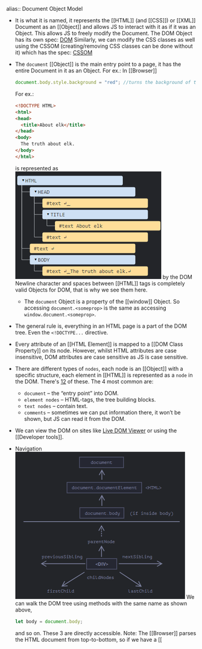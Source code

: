alias:: Document Object Model

- It is what it is named, it represents the [[HTML]] (and [[CSS]]) or [[XML]] Document as an [[Object]] and allows JS to interact with it as if it was an Object. This allows JS to freely modify the Document.
  The DOM Object has its own spec: [DOM](https://dom.spec.whatwg.org/)
  Similarly, we can modify the CSS classes as well using the CSSOM (creating/removing CSS classes can be done without it) which has the spec: [CSSOM](https://www.w3.org/TR/cssom-1/)
- The ``document`` [[Object]] is the main entry point to a page, it has the entire Document in it as an Object.
  For ex.:
  In [[Browser]]
  ```js
  document.body.style.background = "red"; //turns the background of the Document red.
  ```
  
  For ex.:
  ```html
  <!DOCTYPE HTML>
  <html>
  <head>
    <title>About elk</title>
  </head>
  <body>
    The truth about elk.
  </body>
  </html>
  ```
  
  is represented as
  ![image.png](../assets/image_1687267144086_0.png)
  by the DOM
  Newline character and spaces between [[HTML]] tags is completely valid Objects for DOM, that is why we see them here.
  
  * The ``document`` Object is a property of the [[window]] Object. So accessing ``document.<someprop>`` is the same as accessing ``window.document.<someprop>``.
- The general rule is, everything in an HTML page is a part of the DOM tree. Even the ``<!DOCTYPE...`` directive.
- Every attribute of an [[HTML Element]] is mapped to a [[DOM Class Property]] on its node. 
  However, whilst HTML attributes are case insensitive, DOM attributes are case sensitive as JS is case sensitive.
- There are different types of ``nodes``, each node is an [[Object]] with a specific structure, each element in [[HTML]] is represented as a ``node`` in the DOM. There's [12](https://dom.spec.whatwg.org/#node) of these.
  The 4 most common are:
  * ``document`` – the “entry point” into DOM.
  * ``element nodes`` – HTML-tags, the tree building blocks.
  * ``text nodes`` – contain text.
  * ``comments`` – sometimes we can put information there, it won’t be shown, but JS can read it from the DOM.
- We can view the DOM on sites like [Live DOM Viewer](https://software.hixie.ch/utilities/js/live-dom-viewer/) or using the [[Developer tools]].
- Navigation
  ![image.png](../assets/image_1687276220476_0.png)
  We can walk the DOM tree using methods with the same name as shown above, 
  ```js
  let body = document.body; 
  ``` 
  and so on. These 3 are directly accessible.
  Note: The [[Browser]] parses the HTML document from top-to-bottom, so if we have a [[<script>]] tag before an element, then it can't see it in the DOM yet. We can have the script tag in the head tag which means the ``document.body`` itself can be [[null]]. In DOM null simply means the element doesn't exist.
  This is why it is recommended to have the script tag at the bottom.
  
  To traverse
  ```js
  let x = document.body.firstChild;
  if (x.hasChildNodes()){
   for(let child of x.childNodes) {
     console.log(child.innerText);
    }
  }
  ```
  ``<node>.hasChildNodes()`` returns true if the node has child nodes. 
  ``.childNodes`` returns an Array-like Object, called a ``Collection``, which is an [[Iterable]] so it can be looped over. However, it is advised to use ``for..of`` [[Loop]] and not ``for..in`` as the latter even enumerates over properties that aren't related to the DOM.
  
  * DOM collections are live and read-only, we can't replace a node with another node. However we can add/remove children and they represent the live state of the node in the Document. If we modify a node then its changes are rendered right away (after being called in the [[Message Queue]])
  
  * Sometimes we don't want to traverse all nodes, just specific type of nodes, for element nodes we have
  ![image.png](../assets/image_1687277449222_0.png)
  The top document node is its own node, so 
  ```js
  alert( document.documentElement.parentNode ); // document
  alert( document.documentElement.parentElement ); // null
  ```
  This is useful if we wish to traverse all the way up,
  ```js
  //let elem = ... some node...;
  while(elem = elem.parentElement) {...} 
  ```
-
- Searching for elements
  We can also search for individual nodes directly.
  
  If they have an ``id`` attribute set then we can get them directly
  ```html
  <div id= "yo">
   ...
  
  <script>
   yo.style.background="red"; //ok
  </script>
  ``` 
  Or we can use the ``document.getElementById("<id>")`` method to get the node.
  It is recommended to use this method as the direct access method relies on the mixing of namespaces of JS and DOM, which means it may not be clear to the reader to understand if the variable came from the JS or the DOM and it can be easily [[Shadowed]] by any JS element as well.
  
  * ``document.getElementById("<id>")`` 
  * ``document.querySelectorAll("<css>")``: Any valid [[CSS]] selector can be used here, and then a collection of such nodes is returned. It can even use [[CSS]] pseudo-classes like ``document.querySelectorAll(":hover")`` returns the current nodes being hovered over (from the html node to the given node in depth order)
  *  ``document.querySelector("<css>")``: Same as above except only searches for as long as a single node matching the selector is found, then stops. Meaning it is faster.
  * ``<node>.matches("<css>")``: Returns a bool, true if the given node matches the CSS selector.
  * ``<node>.closest("<css>")``: Starts checking the current node, then its parent, and so on until a node matching the css is found then returns that node. 
  * ``<node>.getElementsByTagName("<tagname>")``: Returns a collection of child nodes that have the given tag. The tag can be "*" meaning any tag. 
  * ``<node>.getElementsByClassName("<classname>")``
  * ``document.getElementsByTagName("<tag name>")``: Searches the whole document and returns a collection with these nodes.
  ![image.png](../assets/image_1687323010732_0.png)
  
  By ``Live``, it means that these methods return the live node, so it represents the current state on the DOM and would get updated if the DOM does, similarly, updating them would update the DOM. In contract, the ``...querySelector...`` return ``static`` elements, which don't represent the Live state of the DOM.
  
  * The ``document....(...)`` methods can be called by any Element Node as well. 
  For ex.:
  ```html
  <div>
   <span>
   </span>
  </div>
  <script>
  let div = document.querySelector('div'); 
  let span = div.querySelect('span'); //works
  </script>
  ```
  The nodes then are searched inside the given node, so only the children of a node are evaluated.
- DOM Node Classes
  ![image.png](../assets/image_1687328193414_0.png)
  This is the hierarchy with the EventTarget abstract [[Class]] at the top, JS doesn't have the concept of abstract classes, it just means that by convention it is a class that shouldn't be made an object of, just inherited using [[Prototype Object]].
  EventTarget also provides [[Browser Event]]s. This is why all nodes can have an event hooked to them.
  We can use [[Console]].dir to see any node's prototypal chain.
  
  [[Browser]]s provide all these classes to the JS environment, hence we can directly check them too.
  For ex.:
  ```js
  alert( document.body instanceof HTMLBodyElement ); // true
  alert( document.body instanceof HTMLElement ); // true
  alert( document.body instanceof Element ); // true
  alert( document.body instanceof Node ); // true
  alert( document.body instanceof EventTarget ); // true
  ```
  uses ``instanceOf`` [[Operator]]
- [[DOM Class Property]]
-
- Creating and Inserting Nodes:
  To create:
  * ``document.createElement("<tag name>")``: Creates an Element type node of the given tagname. Recall that tagNames are basically the name of the element. 
  
  * ``document.createTextNode("<text node content>")``:
  ...and so on for other types of nodes as well.
  
  Now to insert the created node:
  * ``<node>.append(...nodes or strings)`` – append nodes or strings *at the end* of `node`,
  * ``<node>.prepend(...nodes or strings)`` – insert nodes or strings *at the beginning* of `node`,
  * ``<node>.before(...nodes or strings)`` –- insert nodes or strings *before* `node`,
  * ``<node>.after(...nodes or strings)`` –- insert nodes or strings *after* `node`,
  * ``<node>.replaceWith(...nodes or strings)`` –- replaces `node` with the given nodes or strings.
  They use the spread [[Operator]] so multiple nodes or strings can be inserted at once.
  Stings inserted are not parsed, so even if they contain HTML syntax, they are added `as-is`.
  
  Like so
  ![image.png](../assets/image_1687454198531_0.png)
  For ex.:
  ```html
  <ol id="ol">
    <li>0</li>
    <li>1</li>
    <li>2</li>
  </ol>
  
  <script>
    ol.before('before'); // insert string "before" before <ol>
    ol.after('after'); // insert string "after" after <ol>
  
    let liFirst = document.createElement('li');
    liFirst.innerHTML = 'prepend';
    ol.prepend(liFirst); // insert liFirst at the beginning of <ol>
  
    let liLast = document.createElement('li');
    liLast.innerHTML = 'append';
    ol.append(liLast); // insert liLast at the end of <ol>
  </script>
  ```
  Creates
  ```html
  before
  <ol id="ol">
    <li>prepend</li>
    <li>0</li>
    <li>1</li>
    <li>2</li>
    <li>append</li>
  </ol>
  after
  ```
  
  * There is another way to insert nodes, using the ``<node>.insertAdjacementElement("<where string>", "<html string>")``, ``<node>.insertAdjacementText("<where string>", "<html string>")`` and so on.
  These methods takes a ``where`` string, which can be a value from "beforebegin", "afterbegin", "beforeend" and "afterend" and defines the position, and an [[HTML]] [[String]] which is parsed as HTML and the created node/text/etc. inserted at the given position.
  Like so
  ![image.png](../assets/image_1687454718947_0.png)
  
  * Old ways of adding nodes to DOM
   ``<parent node>.appendChild(<child Node>)``: An old method, returns the inserted node as well. 
   ``<parent node>.insertBefore(<node>, <next sibling node>)``: Same
  
  * ``document.write("<html string>")``: The html passed is parsed and then inserted right where the method was called in the HTML document. Deprecated as it can only be used while the Document is loading. If it is used after the page has loaded, it overwrites the entire Document with the given html.
- (Re)moving a Node
  ``<node>.remove()``: Removes the node and updates the DOM and [[HTML]] Document. 
  
  To move a node, we simply get the node and insert it any new place. It is automatically removed from its old place and inserted at the new place.
  
  * ``<parent node>replaceChild(<node>, <old child node>)``: An old method, returns the inserted node. Replaces the old child node with the given node from the children of the parent node.
  *  ``<parent node>removeChild(<node>)``: Same.
- ``<node>.cloneNode(<bool shouldDeepCopy>)``
  Returns a copy of the node. That is, it clones a node. If the provided bool is true, the children elements are cloned as well otherwise only the given node is cloned with all its attributes as well.
- ``DocumentFragment``
  This [[Class]] can be used to create a 'transparent' list of nodes that can be inserted anywhere, and this `wrapper` doesn't do anything.
  For ex.:
  ```js
  let x = new DocumentFragment();
  let div = document.createElement('div');
  let div2= document.createElement('div');
  x.push(div);
  x.push(div2);
  
  document.query....(...).append(...x); //works, only div and div2 are inserted
  ```
  It's not necessary to use this wrapper class, as a normal [[Array]] would work the same as well.
- Scrolling
  We can scroll a page using JS  by setting
  ``document.documentElement.scrollTop`` or ``..scrollLeft`` [[DOM Class Property]] to raw values, in safari we instead use ``document.body.scrollTop``/``..scrollLeft``.``
  
  window.scrollBy(x,y)`` or ``window.scrollTo(x,y)`` which work the same way in all browsers. ``.scrollTo`` makes sure the x,y is at the top-left of the current [[window]].
  
  ``<node>.scrollIntoView(<bool top>)`` Brings node into viewport. If top is default/false, then the bottom edge of the element is aligned with the bottom of the window, otherwise the top one.
  
  ``document.body.style.overlow`` If this [[CSS Property]] is set to "hidden", the scrollbar disappears and scrolling is forbidden for the element, which is body here so it forbids it for the whole page.
- [[HTML Element]] coordinates
  Each ``node`` is generally positioned using either 1 of these 2 coordinate systems 
  
  * Relative to the window: Basically relative to the window's top-left. Let's call them [clientX/clientY](https://javascript.info/coordinates).
  * Relative to the Document:  Relative to the document's top-left. Let's call them pageX/pageY.
  
  For ex.:
  ![image.png](../assets/image_1687829516610_0.png)
  As we can see for the given element, if it is relative to the window (clientX/Y) then it's position has changed as the clientY is shorter after scrolling the window up. But if it is relative to the document, which it is in this case, it's pageY value still remains the same. 
  
  The ``<node>.getBoundingClientRect()`` [[DOM Class Property]] method returns a ``DOMRect`` [[Class]]' object which represents a minimal rectangle that encapsulates the entire element. Then the methods on this object return properties of this rectange.
  ``<DOMRect object>.x``/``.y``: PageX/PageY
  ``.width``/``.height``: Can be -ve.
  ``.left/top/right/bottom``: Returns either the x-coordinate (for left and right) or the y-coordinate (for top and bottom)
  Like so
  ![image.png](../assets/image_1687830169589_0.png)
  
  If the rectangle is flipped so the right bottom was x and y then the left/top won't match the x and y, this is why they are 2 separate properties.
  
  * The ``document.elementFromPoint(x,y)`` returns the most-nested element from the given coordinates (clientX/Y). It returns null if the given coordinates are outside the range of the window.
- Forms and control elements
  [Form](https://html.spec.whatwg.org/multipage/forms.html)s in [[HTML]] are an [[HTML Element]] which are treated specially. Similarly, control elements like ``input`` are also treated specially by [[Browser]]s.
  
  They are available in a named and ordered collection ``<node>.forms`` so all forms directly under a node are available in its ``.forms``. Like the forms in the main document are in ``document.forms``. 
  Since they are named and ordered, we can access a form node like ``<node>.forms.myForm`` where ``myForm`` is its ``id`` or with ``<node>.forms[0]`` if its the first form under the node (from top to bottom in the [[HTML]] Document).
  For ex.:
  ```html
  <form name="my">
    <input name="one" value="1">
    <input name="two" value="2">
  </form>
  
  <script>
  
    let form = document.forms.my; // <form name="my"> element
  
    let elem = form.elements.one; // <input name="one"> element
  
    alert(elem.value); // 1
  </script>
  ```
  ``Form`` nodes have a prop ``.elements`` which is also a named Collection of nodes under the form but the ``name`` is used instead of the ``id``. If there are multiple elements with the same ``name``, then it returns a collection instead of a node. All control elements under a form, despite any level are available to ``<form>.elements``.
  
  * All elements under a ``<form>.elements`` are also properties on the form Object itself, however, if the name of the form changes then the old properties and new ones are still valid.
  That is
  ```html
  <form name="yo">
    <input name = "x" >
  </form>
  
  <script>
   let form = document.forms.yo;
   let x= form.x; //works
   x.name="y";
  let y = form.x; //still works
  let y1= form.elements.x; //doesnt exist
  
  </script>
  ```
  
  * All elements under a form have a backreference to the form itself which is kept in ``<node>.form`` property of the nodes under the form.
  ![image.png](../assets/image_1688003269350_0.png)
  
  * Forms have a [[Browser Event]] ``submit`` which is triggered when the form submits. We can also use ``<form node>.submit()`` to do so manually.
  For ex.:
  ```js
  let form = document.createElement('form');
  form.action = 'https://google.com/search';
  form.method = 'GET';
  
  form.innerHTML = '<input name="q" value="test">';
  
  // the form must be in the document to submit it
  document.body.append(form);
  
  form.submit();
  ```
- Page Events
  There are a few important [[Browser Event]]s that trigger on an [[HTML]] page's lifecycle.
  
  The events are triggered in this order:
  ``DOMContentLoaded``: The DOM is loaded and ready. The [[<script>]]s of the page are loaded as well, but [[Async]] scripts and dynamically generated scripts are loaded after this event. 
  The event handler has to be on the ``document`` [[DOM]] node. 
  ``load``: External resources are loaded, like [[CSS]] stylesheets, images etc.
  ``beforeunload`` and ``unload``: The user is has gone to another page and now the page is unloading. 
  
  For load/unload the [[window]] has to take the event handler.
  
  * ``document.readyState``: This [[DOM Class Property]] has one of 3 values "loading" (doc is loading), "interactive" (doc is fully read) and "complete" (doc is read and ext. resources loaded) and indicates the readiness of the document's loading. 
  The ``readystatechange`` event is triggered when this property changes.
- [[MutationObserver]]
- Range
  This [[Class]] allows us to select a range of data from the nodes. 
  
  We can create an instance with ``let range= new Range();`` then each Range object/instance requires 2 endpoints, start and end. 
  We set the start with ``<range Object>.setStart(<node>, <offset>)`` and end with ``<range Object>.setEnd(<node>, <offset>)``. 
  The start and end node can be different. The offset must be a [[Number]].
  
  If the start node is a text node, then it returns the given position of characters in its text content from start to end encompassing all text nodes from start to end.
  For ex.:
  ```html
  <p id="p">Hello</p>
  <p id="p2">Example: <i>italic</i> and <b>bold</b></p>
  <script>
    let range = new Range();
    range.setStart(p.firstChild, 2); //the first child is the text node
    range.setEnd(p.firstChild, 4);
  
    // toString of a range returns its content as text
    console.log(range); // ll
  
    range.setStart(p2.firstChild, 2);
    range.setEnd(p2.querySelector('b').firstChild, 3);
  
    console.log(range); // ample: italic and bol
  </script>
  ```
  ![image.png](../assets/image_1688010650331_0.png)
  and
  ![image.png](../assets/image_1688010758960_0.png)
  
  If the start node is an element node, then it returns the nodes in the range.
  For ex.:
  ```js
  <p id="p">Example: <i>italic</i> and <b>bold</b></p>
  
  <script>
    let range = new Range();
  
    range.setStart(p, 0);
    range.setEnd(p, 2);
  
    // toString of a range returns its content as text, without tags
    console.log(range); // Example: italic
  </script>
  ```
  
  Every range object has these properties
  ![image.png](../assets/image_1688010962681_0.png)
  
  There are more selection methods and also range editing methods [here](https://javascript.info/selection-range#range-selection-methods)
- Selection
  Whilst Range selects a given range, it doesn't show anything visually. However ``Selection`` Objects can show selections visually on the page in the [[Browser]], they can be obtained with either ``document.getSelection()`` or ``window.getSelection()``.
  In firefox, multiple separate regions can be selected with ``Ctrl+click`` like so
  ![image.png](../assets/image_1688011215800_0.png)
  
  but in other browsers there can only be a single selection at any time.
  This Object has these properties
  ![image.png](../assets/image_1688011308957_0.png)
  
  Similarly, there are many methods too [here](https://javascript.info/selection-range#selection-methods).
  * [[Browser Event]] 
  ``selectstart`` and ``selectionchange`` are triggered if an element is selected or if the selection changes.
  
  * Both select and range have much more comprehensive utility and interactions with other elements such as with Form [[HTML Element]], given [here](https://javascript.info/selection-range).